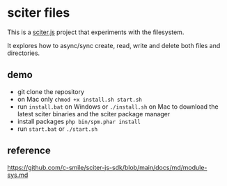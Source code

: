 # sciter files

This is a [sciter.js](https://sciter.com/) project that experiments with the filesystem.

It explores how to async/sync create, read, write and delete both files and directories.

## demo

- git clone the repository
- on Mac only `chmod +x install.sh start.sh`
- run `install.bat` on Windows or `./install.sh` on Mac to download the latest sciter binaries and the sciter package manager
- install packages `php bin/spm.phar install`
- run `start.bat` or `./start.sh`

## reference

https://github.com/c-smile/sciter-js-sdk/blob/main/docs/md/module-sys.md
